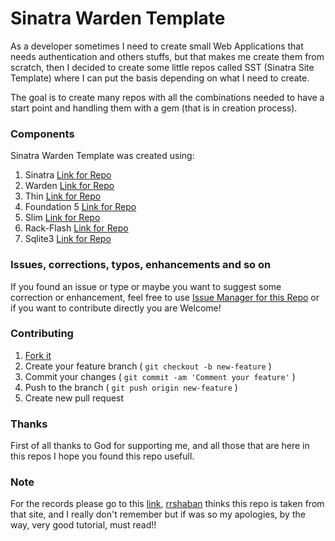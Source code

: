 Sinatra Warden Template
=======================

As a developer sometimes I need to create small Web Applications that needs
authentication and others stuffs, but that makes me create them from
scratch, then I decided to create some little repos called SST (Sinatra Site
Template) where I can put the basis depending on what I need to create.

The goal is to create many repos with all the combinations needed to have a
start point and handling them with a gem (that is in creation process).



### Components

Sinatra Warden Template was created using:

1. Sinatra      [Link for Repo](https://github.com/sinatra/sinatra/)
2. Warden       [Link for Repo](https://github.com/hassox/warden)
3. Thin         [Link for Repo](https://github.com/macournoyer/thin) 
4. Foundation 5 [Link for Repo](https://github.com/zurb/foundation)
5. Slim         [Link for Repo](https://github.com/slim-template/slim)
6. Rack-Flash   [Link for Repo](https://github.com/nakajima/rack-flash)
7. Sqlite3      [Link for
   Repo](https://github.com/sparklemotion/sqlite3-ruby)



### Issues, corrections, typos, enhancements and so on

If you found an issue or type or maybe you want to suggest some correction or
enhancement, feel free to use [Issue Manager for this
Repo](https://github.com/erikwco/sinatra-warden-template/issues) or if you want
to contribute directly you are Welcome!



### Contributing

1. [Fork it](https://github.com/erikwco/sinatra-warden-template/fork)
2. Create your feature branch ( `git checkout -b new-feature` )
3. Commit your changes ( `git commit -am 'Comment your feature'` )
4. Push to the branch ( `git push origin new-feature` )
5. Create new pull request 


### Thanks 

First of all thanks to God for supporting me, and all those that are here in
this repos I hope you found this repo usefull. 


### Note

For the records please go to this [link](http://sklise.com/2013/03/08/sinatra-warden-auth/), [rrshaban](https://github.com/rrshaban) thinks this repo is taken from that site, and I really don't remember but if was so my apologies, by the way, very good tutorial, must read!! 



